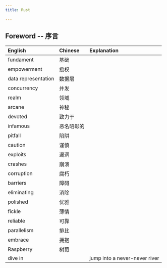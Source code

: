 ```yaml
---
title: Rust

---
```


## Foreword -- 序言

| English             | Chinese    | Explanation                   |
| :------------------ | :--------- | :---------------------------- |
| fundament           | 基础       |                               |
| empowerment         | 授权       |                               |
| data representation | 数据层     |                               |
| concurrency         | 并发       |                               |
| realm               | 领域       |                               |
| arcane              | 神秘       |                               |
| devoted             | 致力于     |                               |
| infamous            | 恶名昭彰的 |                               |
| pitfall             | 陷阱       |                               |
| caution             | 谨慎       |                               |
| exploits            | 漏洞       |                               |
| crashes             | 崩溃       |                               |
| corruption          | 腐朽       |                               |
| barriers            | 障碍       |                               |
| eliminating         | 消除       |                               |
| polished            | 优雅       |                               |
| fickle              | 薄情       |                               |
| reliable            | 可靠       |                               |
| parallelism         | 排比       |                               |
| embrace             | 拥抱       |                               |
| Raspberry           | 树莓       |                               |
| dive in             |            | jump into a never-never river |
